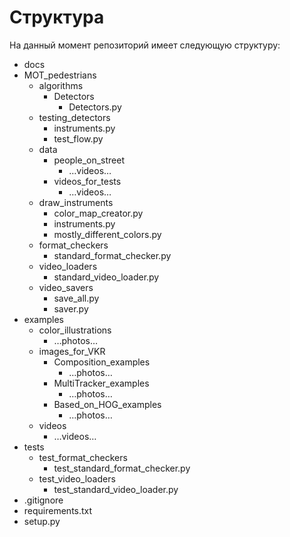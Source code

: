 # Структура
На данный момент репозиторий имеет следующую структуру:
* docs
* MOT_pedestrians
    * algorithms
        * Detectors
            * Detectors.py
    * testing_detectors
        * instruments.py
        * test_flow.py
    * data
        * people_on_street
            * …videos…
        * videos_for_tests
            * …videos…
    * draw_instruments
        * color_map_creator.py
        * instruments.py
        * mostly_different_colors.py
    * format_checkers
        * standard_format_checker.py
    * video_loaders
        * standard_video_loader.py
    * video_savers
        * save_all.py
        * saver.py
* examples
    * color_illustrations
        * …photos…
    * images_for_VKR
        * Composition_examples
            * …photos…
        * MultiTracker_examples
            * …photos…
        * Based_on_HOG_examples
            * …photos…
    * videos
        * …videos…
* tests
    * test_format_checkers
        * test_standard_format_checker.py
    * test_video_loaders
        * test_standard_video_loader.py
* .gitignore
* requirements.txt
* setup.py

